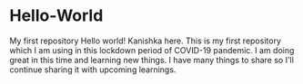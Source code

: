 # Hello-World
My first repository
Hello world!
Kanishka here. This is my first repository which I am using in this lockdown period of COVID-19 pandemic. I am doing great in this time and learning new things. I have many things to share so I'll continue sharing it with upcoming learnings.
